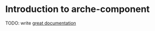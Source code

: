 # Introduction to arche-component

TODO: write [great documentation](http://jacobian.org/writing/what-to-write/)
